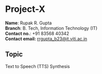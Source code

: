 # Project-X
**Name**: Rupak R. Gupta<br>
**Branch**: B. Tech, Information Technology (IT)<br>
**Contact no.**: +91 83568 40342<br>
**Contact email:** rrgupta_b23@it.vjti.ac.in

## Topic
Text to Speech (TTS) Synthesis

